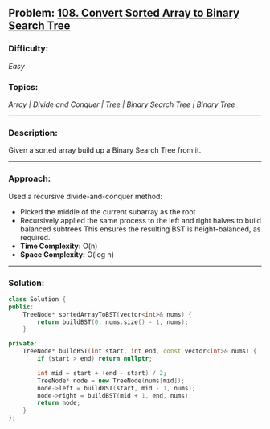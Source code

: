 ## Problem: [108. Convert Sorted Array to Binary Search Tree](https://leetcode.com/problems/convert-sorted-array-to-binary-search-tree/)

### Difficulty:
*Easy*

### Topics:
*Array | Divide and Conquer | Tree | Binary Search Tree | Binary Tree*

---

### Description:
Given a sorted array build up a Binary Search Tree from it.

---

### Approach:
Used a recursive divide-and-conquer method:
- Picked the middle of the current subarray as the root
- Recursively applied the same process to the left and right halves to build balanced subtrees
This ensures the resulting BST is height-balanced, as required.
- **Time Complexity:** O(n)
- **Space Complexity:** O(log n)

---

### Solution:
```cpp
class Solution {
public:
    TreeNode* sortedArrayToBST(vector<int>& nums) {
        return buildBST(0, nums.size() - 1, nums);
    }

private:
    TreeNode* buildBST(int start, int end, const vector<int>& nums) {
        if (start > end) return nullptr;

        int mid = start + (end - start) / 2;
        TreeNode* node = new TreeNode(nums[mid]);
        node->left = buildBST(start, mid - 1, nums);
        node->right = buildBST(mid + 1, end, nums);
        return node;
    }
};
```
